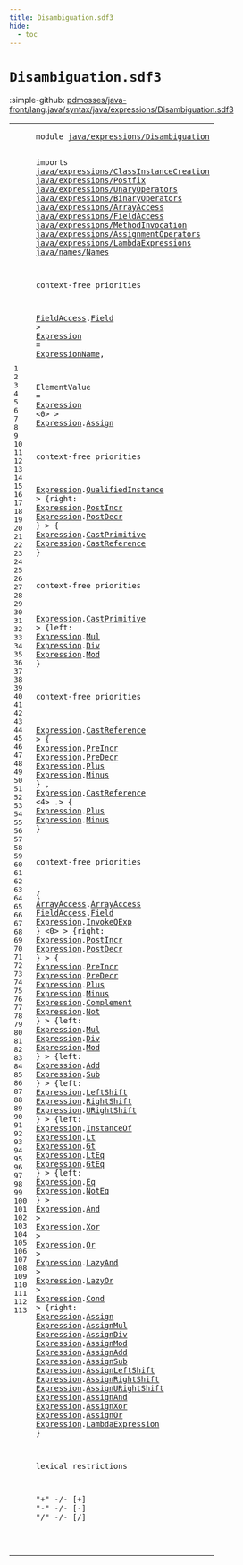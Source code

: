 ```yaml
---
title: Disambiguation.sdf3
hide:
  - toc
---
```


# `Disambiguation.sdf3`

:simple-github: [pdmosses/java-front/lang.java/syntax/java/expressions/Disambiguation.sdf3]

[pdmosses/java-front/lang.java/syntax/java/expressions/Disambiguation.sdf3]: https://github.com/pdmosses/java-front/blob/master/lang.java/syntax/java/expressions/Disambiguation.sdf3 "The source file on GitHub"

<div class="sdf3"><table class="highlighttable"><tbody><tr><td class="linenos"><div class="linenodiv"><pre><span></span>1
2
3
4
5
6
7
8
9
10
11
12
13
14
15
16
17
18
19
20
21
22
23
24
25
26
27
28
29
30
31
32
33
34
35
36
37
38
39
40
41
42
43
44
45
46
47
48
49
50
51
52
53
54
55
56
57
58
59
60
61
62
63
64
65
66
67
68
69
70
71
72
73
74
75
76
77
78
79
80
81
82
83
84
85
86
87
88
89
90
91
92
93
94
95
96
97
98
99
100
101
102
103
104
105
106
107
108
109
110
111
112
113
</pre></div></td>
<td class="code"><pre><code><span class="keyword">module</span> <a href="../../Main.sdf3/#java/expressions/Disambiguation_294_325" id="java/expressions/Disambiguation_7_38" title="Referenced at ../../Main.sdf3 line 17">java/expressions/Disambiguation</a>

<span class="keyword">imports</span>
  <a href="../ClassInstanceCreation.sdf3/#java/expressions/ClassInstanceCreation_7_45" id="java/expressions/ClassInstanceCreation_50_88" title="Defined at ../ClassInstanceCreation.sdf3 line 1">java/expressions/ClassInstanceCreation</a>
  <a href="../Postfix.sdf3/#java/expressions/Postfix_7_31" id="java/expressions/Postfix_91_115" title="Defined at ../Postfix.sdf3 line 1">java/expressions/Postfix</a>
  <a href="../UnaryOperators.sdf3/#java/expressions/UnaryOperators_7_38" id="java/expressions/UnaryOperators_118_149" title="Defined at ../UnaryOperators.sdf3 line 1">java/expressions/UnaryOperators</a>
  <a href="../BinaryOperators.sdf3/#java/expressions/BinaryOperators_7_39" id="java/expressions/BinaryOperators_152_184" title="Defined at ../BinaryOperators.sdf3 line 1">java/expressions/BinaryOperators</a>
  <a href="../ArrayAccess.sdf3/#java/expressions/ArrayAccess_7_35" id="java/expressions/ArrayAccess_187_215" title="Defined at ../ArrayAccess.sdf3 line 1">java/expressions/ArrayAccess</a>
  <a href="../FieldAccess.sdf3/#java/expressions/FieldAccess_7_35" id="java/expressions/FieldAccess_218_246" title="Defined at ../FieldAccess.sdf3 line 1">java/expressions/FieldAccess</a>
  <a href="../MethodInvocation.sdf3/#java/expressions/MethodInvocation_7_40" id="java/expressions/MethodInvocation_249_282" title="Defined at ../MethodInvocation.sdf3 line 1">java/expressions/MethodInvocation</a>
  <a href="../AssignmentOperators.sdf3/#java/expressions/AssignmentOperators_7_43" id="java/expressions/AssignmentOperators_285_321" title="Defined at ../AssignmentOperators.sdf3 line 1">java/expressions/AssignmentOperators</a>
  <a href="../LambdaExpressions.sdf3/#java/expressions/LambdaExpressions_7_41" id="java/expressions/LambdaExpressions_324_358" title="Defined at ../LambdaExpressions.sdf3 line 1">java/expressions/LambdaExpressions</a>
  <a href="../../names/Names.sdf3/#java/names/Names_7_23" id="java/names/Names_361_377" title="Defined at ../../names/Names.sdf3 line 1">java/names/Names</a>
  
<span class="keyword">context-free priorities</span>

  <a href="../FieldAccess.sdf3/#FieldAccess_174_185" id="FieldAccess_408_419" title="Defined at ../FieldAccess.sdf3 line 12, 18, 19, 20">FieldAccess</a>.<span class="cons_Constructor"><a href="../FieldAccess.sdf3/#Field_254_259" id="Field_420_425" title="Defined at ../FieldAccess.sdf3 line 18">Field</a></span> &gt; 
  <a href="#Expression_480_490" id="Expression_431_441" title="Referenced at line 20, 21, 25, 27, 28, 30, 31, 35, 37, 38, 39, 43, 44, 45, 46, 47, 49, 50, 51, 58, 60, 61, 62, 63, 64, 65, 66, 67, 69, 70, 71, 73, 74, 76, 77, 78, 80, 81, 82, 83, 84, 86, 87, 88, 89, 90, 91, 92, 93, 95, 96, 97, 98, 99, 100, 101, 102, 103, 104, 105, 106, 107">Expression</a> = <a href="../../names/Names.sdf3/#ExpressionName_176_190" id="ExpressionName_444_458" title="Defined at ../../names/Names.sdf3 line 13, 25, 26">ExpressionName</a>,
  
  <span id="ElementValue_465_477" title="Not referenced locally, nor via imports">ElementValue</span> = <a href="#Expression_431_441" id="Expression_480_490" title="Defined at line 18">Expression</a> &lt;0&gt; &gt;
  <a href="#Expression_431_441" id="Expression_499_509" title="Defined at line 18">Expression</a>.<span class="cons_Constructor"><a href="../AssignmentOperators.sdf3/#Assign_230_236" id="Assign_510_516" title="Defined at ../AssignmentOperators.sdf3 line 16">Assign</a></span>  

<span class="keyword">context-free priorities</span>

  <a href="#Expression_431_441" id="Expression_547_557" title="Defined at line 18">Expression</a>.<span class="cons_Constructor"><a href="../ClassInstanceCreation.sdf3/#QualifiedInstance_409_426" id="QualifiedInstance_558_575" title="Defined at ../ClassInstanceCreation.sdf3 line 21">QualifiedInstance</a></span> &gt; 
  {<span class="keyword">right</span>: 
    <a href="#Expression_431_441" id="Expression_594_604" title="Defined at line 18">Expression</a>.<span class="cons_Constructor"><a href="../Postfix.sdf3/#PostIncr_152_160" id="PostIncr_605_613" title="Defined at ../Postfix.sdf3 line 11">PostIncr</a></span> 
    <a href="#Expression_431_441" id="Expression_619_629" title="Defined at line 18">Expression</a>.<span class="cons_Constructor"><a href="../Postfix.sdf3/#PostDecr_193_201" id="PostDecr_630_638" title="Defined at ../Postfix.sdf3 line 12">PostDecr</a></span> } &gt;
  { 
    <a href="#Expression_431_441" id="Expression_652_662" title="Defined at line 18">Expression</a>.<span class="cons_Constructor"><a href="../UnaryOperators.sdf3/#CastPrimitive_483_496" id="CastPrimitive_663_676" title="Defined at ../UnaryOperators.sdf3 line 22">CastPrimitive</a></span> 
    <a href="#Expression_431_441" id="Expression_682_692" title="Defined at line 18">Expression</a>.<span class="cons_Constructor"><a href="../UnaryOperators.sdf3/#CastReference_545_558" id="CastReference_693_706" title="Defined at ../UnaryOperators.sdf3 line 23">CastReference</a></span> }

<span class="keyword">context-free priorities</span>
  
  <a href="#Expression_431_441" id="Expression_739_749" title="Defined at line 18">Expression</a>.<span class="cons_Constructor"><a href="../UnaryOperators.sdf3/#CastPrimitive_483_496" id="CastPrimitive_750_763" title="Defined at ../UnaryOperators.sdf3 line 22">CastPrimitive</a></span> &gt; 
  {<span class="keyword">left</span>: 
    <a href="#Expression_431_441" id="Expression_781_791" title="Defined at line 18">Expression</a>.<span class="cons_Constructor"><a href="../BinaryOperators.sdf3/#Mul_380_383" id="Mul_792_795" title="Defined at ../BinaryOperators.sdf3 line 17">Mul</a></span> 
    <a href="#Expression_431_441" id="Expression_801_811" title="Defined at line 18">Expression</a>.<span class="cons_Constructor"><a href="../BinaryOperators.sdf3/#Div_436_439" id="Div_812_815" title="Defined at ../BinaryOperators.sdf3 line 18">Div</a></span>
    <a href="#Expression_431_441" id="Expression_820_830" title="Defined at line 18">Expression</a>.<span class="cons_Constructor"><a href="../BinaryOperators.sdf3/#Mod_492_495" id="Mod_831_834" title="Defined at ../BinaryOperators.sdf3 line 19">Mod</a></span> }
  
<span class="keyword">context-free priorities</span>
  
  <a href="#Expression_431_441" id="Expression_869_879" title="Defined at line 18">Expression</a>.<span class="cons_Constructor"><a href="../UnaryOperators.sdf3/#CastReference_545_558" id="CastReference_880_893" title="Defined at ../UnaryOperators.sdf3 line 23">CastReference</a></span> &gt; 
  { <a href="#Expression_431_441" id="Expression_901_911" title="Defined at line 18">Expression</a>.<span class="cons_Constructor"><a href="../UnaryOperators.sdf3/#PreIncr_319_326" id="PreIncr_912_919" title="Defined at ../UnaryOperators.sdf3 line 18">PreIncr</a></span>
    <a href="#Expression_431_441" id="Expression_924_934" title="Defined at line 18">Expression</a>.<span class="cons_Constructor"><a href="../UnaryOperators.sdf3/#PreDecr_359_366" id="PreDecr_935_942" title="Defined at ../UnaryOperators.sdf3 line 19">PreDecr</a></span>
    <a href="#Expression_431_441" id="Expression_947_957" title="Defined at line 18">Expression</a>.<span class="cons_Constructor"><a href="../UnaryOperators.sdf3/#Plus_245_249" id="Plus_958_962" title="Defined at ../UnaryOperators.sdf3 line 16">Plus</a></span>
    <a href="#Expression_431_441" id="Expression_967_977" title="Defined at line 18">Expression</a>.<span class="cons_Constructor"><a href="../UnaryOperators.sdf3/#Minus_282_287" id="Minus_978_983" title="Defined at ../UnaryOperators.sdf3 line 17">Minus</a></span> }
  ,
  <a href="#Expression_431_441" id="Expression_992_1002" title="Defined at line 18">Expression</a>.<span class="cons_Constructor"><a href="../UnaryOperators.sdf3/#CastReference_545_558" id="CastReference_1003_1016" title="Defined at ../UnaryOperators.sdf3 line 23">CastReference</a></span> &lt;4&gt; .&gt; 
  { <a href="#Expression_431_441" id="Expression_1029_1039" title="Defined at line 18">Expression</a>.<span class="cons_Constructor"><a href="../UnaryOperators.sdf3/#Plus_245_249" id="Plus_1040_1044" title="Defined at ../UnaryOperators.sdf3 line 16">Plus</a></span>
    <a href="#Expression_431_441" id="Expression_1049_1059" title="Defined at line 18">Expression</a>.<span class="cons_Constructor"><a href="../UnaryOperators.sdf3/#Minus_282_287" id="Minus_1060_1065" title="Defined at ../UnaryOperators.sdf3 line 17">Minus</a></span> }   
    
 
<span class="keyword">context-free priorities</span>
  
  { <a href="../ArrayAccess.sdf3/#ArrayAccess_158_169" id="ArrayAccess_1109_1120" title="Defined at ../ArrayAccess.sdf3 line 11, 17">ArrayAccess</a>.<span class="cons_Constructor"><a href="../ArrayAccess.sdf3/#ArrayAccess_236_247" id="ArrayAccess_1121_1132" title="Defined at ../ArrayAccess.sdf3 line 17">ArrayAccess</a></span> 
    <a href="../FieldAccess.sdf3/#FieldAccess_174_185" id="FieldAccess_1138_1149" title="Defined at ../FieldAccess.sdf3 line 12, 18, 19, 20">FieldAccess</a>.<span class="cons_Constructor"><a href="../FieldAccess.sdf3/#Field_254_259" id="Field_1150_1155" title="Defined at ../FieldAccess.sdf3 line 18">Field</a></span> 
    <a href="#Expression_431_441" id="Expression_1161_1171" title="Defined at line 18">Expression</a>.<span class="cons_Constructor"><a href="../MethodInvocation.sdf3/#InvokeQExp_493_503" id="InvokeQExp_1172_1182" title="Defined at ../MethodInvocation.sdf3 line 16">InvokeQExp</a></span> } &lt;0&gt; &gt;
  {<span class="keyword">right</span>: 
    <a href="#Expression_431_441" id="Expression_1206_1216" title="Defined at line 18">Expression</a>.<span class="cons_Constructor"><a href="../Postfix.sdf3/#PostIncr_152_160" id="PostIncr_1217_1225" title="Defined at ../Postfix.sdf3 line 11">PostIncr</a></span> 
    <a href="#Expression_431_441" id="Expression_1231_1241" title="Defined at line 18">Expression</a>.<span class="cons_Constructor"><a href="../Postfix.sdf3/#PostDecr_193_201" id="PostDecr_1242_1250" title="Defined at ../Postfix.sdf3 line 12">PostDecr</a></span> } &gt;
  { <a href="#Expression_431_441" id="Expression_1259_1269" title="Defined at line 18">Expression</a>.<span class="cons_Constructor"><a href="../UnaryOperators.sdf3/#PreIncr_319_326" id="PreIncr_1270_1277" title="Defined at ../UnaryOperators.sdf3 line 18">PreIncr</a></span> 
    <a href="#Expression_431_441" id="Expression_1283_1293" title="Defined at line 18">Expression</a>.<span class="cons_Constructor"><a href="../UnaryOperators.sdf3/#PreDecr_359_366" id="PreDecr_1294_1301" title="Defined at ../UnaryOperators.sdf3 line 19">PreDecr</a></span> 
    <a href="#Expression_431_441" id="Expression_1307_1317" title="Defined at line 18">Expression</a>.<span class="cons_Constructor"><a href="../UnaryOperators.sdf3/#Plus_245_249" id="Plus_1318_1322" title="Defined at ../UnaryOperators.sdf3 line 16">Plus</a></span> 
    <a href="#Expression_431_441" id="Expression_1328_1338" title="Defined at line 18">Expression</a>.<span class="cons_Constructor"><a href="../UnaryOperators.sdf3/#Minus_282_287" id="Minus_1339_1344" title="Defined at ../UnaryOperators.sdf3 line 17">Minus</a></span> 
    <a href="#Expression_431_441" id="Expression_1350_1360" title="Defined at line 18">Expression</a>.<span class="cons_Constructor"><a href="../UnaryOperators.sdf3/#Complement_399_409" id="Complement_1361_1371" title="Defined at ../UnaryOperators.sdf3 line 20">Complement</a></span> 
    <a href="#Expression_431_441" id="Expression_1377_1387" title="Defined at line 18">Expression</a>.<span class="cons_Constructor"><a href="../UnaryOperators.sdf3/#Not_441_444" id="Not_1388_1391" title="Defined at ../UnaryOperators.sdf3 line 21">Not</a></span> } &gt;
  {<span class="keyword">left</span>:
     <a href="#Expression_431_441" id="Expression_1410_1420" title="Defined at line 18">Expression</a>.<span class="cons_Constructor"><a href="../BinaryOperators.sdf3/#Mul_380_383" id="Mul_1421_1424" title="Defined at ../BinaryOperators.sdf3 line 17">Mul</a></span> 
     <a href="#Expression_431_441" id="Expression_1431_1441" title="Defined at line 18">Expression</a>.<span class="cons_Constructor"><a href="../BinaryOperators.sdf3/#Div_436_439" id="Div_1442_1445" title="Defined at ../BinaryOperators.sdf3 line 18">Div</a></span> 
     <a href="#Expression_431_441" id="Expression_1452_1462" title="Defined at line 18">Expression</a>.<span class="cons_Constructor"><a href="../BinaryOperators.sdf3/#Mod_492_495" id="Mod_1463_1466" title="Defined at ../BinaryOperators.sdf3 line 19">Mod</a></span> } &gt;
  {<span class="keyword">left</span>: 
    <a href="#Expression_431_441" id="Expression_1485_1495" title="Defined at line 18">Expression</a>.<span class="cons_Constructor"><a href="../BinaryOperators.sdf3/#Add_551_554" id="Add_1496_1499" title="Defined at ../BinaryOperators.sdf3 line 21">Add</a></span> 
    <a href="#Expression_431_441" id="Expression_1505_1515" title="Defined at line 18">Expression</a>.<span class="cons_Constructor"><a href="../BinaryOperators.sdf3/#Sub_607_610" id="Sub_1516_1519" title="Defined at ../BinaryOperators.sdf3 line 22">Sub</a></span> } &gt;
  {<span class="keyword">left</span>: 
    <a href="#Expression_431_441" id="Expression_1538_1548" title="Defined at line 18">Expression</a>.<span class="cons_Constructor"><a href="../BinaryOperators.sdf3/#LeftShift_666_675" id="LeftShift_1549_1558" title="Defined at ../BinaryOperators.sdf3 line 24">LeftShift</a></span> 
    <a href="#Expression_431_441" id="Expression_1564_1574" title="Defined at line 18">Expression</a>.<span class="cons_Constructor"><a href="../BinaryOperators.sdf3/#RightShift_729_739" id="RightShift_1575_1585" title="Defined at ../BinaryOperators.sdf3 line 25">RightShift</a></span> 
    <a href="#Expression_431_441" id="Expression_1591_1601" title="Defined at line 18">Expression</a>.<span class="cons_Constructor"><a href="../BinaryOperators.sdf3/#URightShift_793_804" id="URightShift_1602_1613" title="Defined at ../BinaryOperators.sdf3 line 26">URightShift</a></span> } &gt;
  {<span class="keyword">left</span>: 
    <a href="#Expression_431_441" id="Expression_1632_1642" title="Defined at line 18">Expression</a>.<span class="cons_Constructor"><a href="../BinaryOperators.sdf3/#InstanceOf_1092_1102" id="InstanceOf_1643_1653" title="Defined at ../BinaryOperators.sdf3 line 32">InstanceOf</a></span> 
    <a href="#Expression_431_441" id="Expression_1659_1669" title="Defined at line 18">Expression</a>.<span class="cons_Constructor"><a href="../BinaryOperators.sdf3/#Lt_862_864" id="Lt_1670_1672" title="Defined at ../BinaryOperators.sdf3 line 28">Lt</a></span> 
    <a href="#Expression_431_441" id="Expression_1678_1688" title="Defined at line 18">Expression</a>.<span class="cons_Constructor"><a href="../BinaryOperators.sdf3/#Gt_919_921" id="Gt_1689_1691" title="Defined at ../BinaryOperators.sdf3 line 29">Gt</a></span> 
    <a href="#Expression_431_441" id="Expression_1697_1707" title="Defined at line 18">Expression</a>.<span class="cons_Constructor"><a href="../BinaryOperators.sdf3/#LtEq_976_980" id="LtEq_1708_1712" title="Defined at ../BinaryOperators.sdf3 line 30">LtEq</a></span> 
    <a href="#Expression_431_441" id="Expression_1718_1728" title="Defined at line 18">Expression</a>.<span class="cons_Constructor"><a href="../BinaryOperators.sdf3/#GtEq_1034_1038" id="GtEq_1729_1733" title="Defined at ../BinaryOperators.sdf3 line 31">GtEq</a></span> } &gt;
  {<span class="keyword">left</span>: 
    <a href="#Expression_431_441" id="Expression_1752_1762" title="Defined at line 18">Expression</a>.<span class="cons_Constructor"><a href="../BinaryOperators.sdf3/#Eq_1163_1165" id="Eq_1763_1765" title="Defined at ../BinaryOperators.sdf3 line 34">Eq</a></span> 
    <a href="#Expression_431_441" id="Expression_1771_1781" title="Defined at line 18">Expression</a>.<span class="cons_Constructor"><a href="../BinaryOperators.sdf3/#NotEq_1222_1227" id="NotEq_1782_1787" title="Defined at ../BinaryOperators.sdf3 line 35">NotEq</a></span> } &gt;
  <a href="#Expression_431_441" id="Expression_1794_1804" title="Defined at line 18">Expression</a>.<span class="cons_Constructor"><a href="../BinaryOperators.sdf3/#And_1284_1287" id="And_1805_1808" title="Defined at ../BinaryOperators.sdf3 line 37">And</a></span> &gt;
  <a href="#Expression_431_441" id="Expression_1813_1823" title="Defined at line 18">Expression</a>.<span class="cons_Constructor"><a href="../BinaryOperators.sdf3/#Xor_1340_1343" id="Xor_1824_1827" title="Defined at ../BinaryOperators.sdf3 line 38">Xor</a></span> &gt;
  <a href="#Expression_431_441" id="Expression_1832_1842" title="Defined at line 18">Expression</a>.<span class="cons_Constructor"><a href="../BinaryOperators.sdf3/#Or_1396_1398" id="Or_1843_1845" title="Defined at ../BinaryOperators.sdf3 line 39">Or</a></span> &gt;
  <a href="#Expression_431_441" id="Expression_1850_1860" title="Defined at line 18">Expression</a>.<span class="cons_Constructor"><a href="../BinaryOperators.sdf3/#LazyAnd_1455_1462" id="LazyAnd_1861_1868" title="Defined at ../BinaryOperators.sdf3 line 41">LazyAnd</a></span> &gt;
  <a href="#Expression_431_441" id="Expression_1873_1883" title="Defined at line 18">Expression</a>.<span class="cons_Constructor"><a href="../BinaryOperators.sdf3/#LazyOr_1516_1522" id="LazyOr_1884_1890" title="Defined at ../BinaryOperators.sdf3 line 42">LazyOr</a></span> &gt;
  <a href="#Expression_431_441" id="Expression_1895_1905" title="Defined at line 18">Expression</a>.<span class="cons_Constructor"><a href="../BinaryOperators.sdf3/#Cond_1580_1584" id="Cond_1906_1910" title="Defined at ../BinaryOperators.sdf3 line 44">Cond</a></span> &gt;
  {<span class="keyword">right</span>: 
    <a href="#Expression_431_441" id="Expression_1928_1938" title="Defined at line 18">Expression</a>.<span class="cons_Constructor"><a href="../AssignmentOperators.sdf3/#Assign_230_236" id="Assign_1939_1945" title="Defined at ../AssignmentOperators.sdf3 line 16">Assign</a></span>
    <a href="#Expression_431_441" id="Expression_1950_1960" title="Defined at line 18">Expression</a>.<span class="cons_Constructor"><a href="../AssignmentOperators.sdf3/#AssignMul_286_295" id="AssignMul_1961_1970" title="Defined at ../AssignmentOperators.sdf3 line 17">AssignMul</a></span>
    <a href="#Expression_431_441" id="Expression_1975_1985" title="Defined at line 18">Expression</a>.<span class="cons_Constructor"><a href="../AssignmentOperators.sdf3/#AssignDiv_343_352" id="AssignDiv_1986_1995" title="Defined at ../AssignmentOperators.sdf3 line 18">AssignDiv</a></span>
    <a href="#Expression_431_441" id="Expression_2000_2010" title="Defined at line 18">Expression</a>.<span class="cons_Constructor"><a href="../AssignmentOperators.sdf3/#AssignMod_400_409" id="AssignMod_2011_2020" title="Defined at ../AssignmentOperators.sdf3 line 19">AssignMod</a></span>
    <a href="#Expression_431_441" id="Expression_2025_2035" title="Defined at line 18">Expression</a>.<span class="cons_Constructor"><a href="../AssignmentOperators.sdf3/#AssignAdd_457_466" id="AssignAdd_2036_2045" title="Defined at ../AssignmentOperators.sdf3 line 20">AssignAdd</a></span>
    <a href="#Expression_431_441" id="Expression_2050_2060" title="Defined at line 18">Expression</a>.<span class="cons_Constructor"><a href="../AssignmentOperators.sdf3/#AssignSub_514_523" id="AssignSub_2061_2070" title="Defined at ../AssignmentOperators.sdf3 line 21">AssignSub</a></span>
    <a href="#Expression_431_441" id="Expression_2075_2085" title="Defined at line 18">Expression</a>.<span class="cons_Constructor"><a href="../AssignmentOperators.sdf3/#AssignLeftShift_571_586" id="AssignLeftShift_2086_2101" title="Defined at ../AssignmentOperators.sdf3 line 22">AssignLeftShift</a></span>
    <a href="#Expression_431_441" id="Expression_2106_2116" title="Defined at line 18">Expression</a>.<span class="cons_Constructor"><a href="../AssignmentOperators.sdf3/#AssignRightShift_629_645" id="AssignRightShift_2117_2133" title="Defined at ../AssignmentOperators.sdf3 line 23">AssignRightShift</a></span>
    <a href="#Expression_431_441" id="Expression_2138_2148" title="Defined at line 18">Expression</a>.<span class="cons_Constructor"><a href="../AssignmentOperators.sdf3/#AssignURightShift_687_704" id="AssignURightShift_2149_2166" title="Defined at ../AssignmentOperators.sdf3 line 24">AssignURightShift</a></span>
    <a href="#Expression_431_441" id="Expression_2171_2181" title="Defined at line 18">Expression</a>.<span class="cons_Constructor"><a href="../AssignmentOperators.sdf3/#AssignAnd_746_755" id="AssignAnd_2182_2191" title="Defined at ../AssignmentOperators.sdf3 line 25">AssignAnd</a></span>
    <a href="#Expression_431_441" id="Expression_2196_2206" title="Defined at line 18">Expression</a>.<span class="cons_Constructor"><a href="../AssignmentOperators.sdf3/#AssignXor_803_812" id="AssignXor_2207_2216" title="Defined at ../AssignmentOperators.sdf3 line 26">AssignXor</a></span>
    <a href="#Expression_431_441" id="Expression_2221_2231" title="Defined at line 18">Expression</a>.<span class="cons_Constructor"><a href="../AssignmentOperators.sdf3/#AssignOr_860_868" id="AssignOr_2232_2240" title="Defined at ../AssignmentOperators.sdf3 line 27">AssignOr</a></span>
    <a href="#Expression_431_441" id="Expression_2245_2255" title="Defined at line 18">Expression</a>.<span class="cons_Constructor"><a href="../LambdaExpressions.sdf3/#LambdaExpression_244_260" id="LambdaExpression_2256_2272" title="Defined at ../LambdaExpressions.sdf3 line 16">LambdaExpression</a></span> }

<span class="keyword">lexical restrictions</span>

  <span class="cons_Lit">"+"</span> -/- [\+]
  <span class="cons_Lit">"-"</span> -/- [\-]
  <span class="cons_Lit">"/"</span> -/- [\/]

</code></pre></td></tr></tbody></table></div>